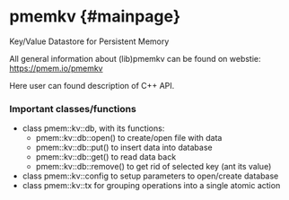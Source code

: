pmemkv	{#mainpage}
===========================

Key/Value Datastore for Persistent Memory

All general information about (lib)pmemkv can be found on webstie:
https://pmem.io/pmemkv

Here user can found description of C++ API.

### Important classes/functions ###

 * class pmem::kv::db, with its functions:
	* pmem::kv::db::open() to create/open file with data
	* pmem::kv::db::put() to insert data into database
	* pmem::kv::db::get() to read data back
	* pmem::kv::db::remove() to get rid of selected key (ant its value)
 * class pmem::kv::config to setup parameters to open/create database
 * class pmem::kv::tx for grouping operations into a single atomic action
